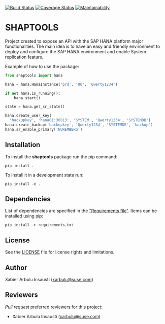 [![Build Status](https://travis-ci.org/arbulu89/shaptools.svg?branch=master)](https://travis-ci.org/arbulu89/shaptools)
[![Coverage Status](https://coveralls.io/repos/github/arbulu89/shaptools/badge.svg?branch=master)](https://coveralls.io/github/arbulu89/shaptools?branch=master)
[![Maintainability](https://api.codeclimate.com/v1/badges/a6ad5be09f1a9cf19321/maintainability)](https://codeclimate.com/github/arbulu89/shaptools/maintainability)

# SHAPTOOLS

Project created to expose an API with the SAP HANA platform major functionalities.
The main idea is to have an easy and friendly environment to deploy and configure
the SAP HANA environment and enable System replication feature.

Example of how to use the package:

```python
from shaptools import hana

hana = hana.HanaInstance('prd', '00', 'Qwerty1234')

if not hana.is_running():
    hana.start()

state = hana.get_sr_state()

hana.create_user_key(
  'backupkey', 'hana01:30013', 'SYSTEM', 'Qwerty1234', 'SYSTEMDB')
hana.create_backup('backupkey', 'Qwerty1234', 'SYSTEMDB', 'backup')
hana.sr_enable_primary('NUREMBERG')
```

## Installation

To install the **shaptools** package run the pip command:

    pip install .

To install it in a development state run:

    pip install -e .

## Dependencies

List of dependencies are specified in the ["Requirements file"](requirements.txt). Items can be installed using pip:

    pip install -r requirements.txt

## License

See the [LICENSE](LICENSE.md) file for license rights and limitations.

## Author

Xabier Arbulu Insausti (xarbulu@suse.com)

## Reviewers

*Pull request* preferred reviewers for this project:
- Xabier Arbulu Insausti (xarbulu@suse.com)
